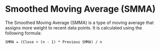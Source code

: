# Smoothed Moving Average (SMMA)
The Smoothed Moving Average (SMMA) is a type of moving average that assigns more weight to recent data points. It is calculated using the following formula:

```
SMMA = (Close + (n - 1) * Previous SMMA) / n
```